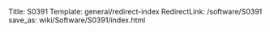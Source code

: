 Title: S0391
Template: general/redirect-index
RedirectLink: /software/S0391
save_as: wiki/Software/S0391/index.html